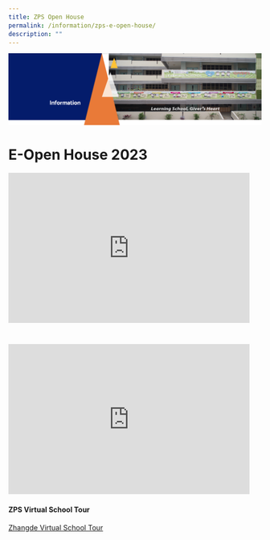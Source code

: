 ```yaml
---
title: ZPS Open House
permalink: /information/zps-e-open-house/
description: ""
---
```

<img src="/images/Information.png">

# E-Open House 2023

<iframe allowfullscreen="true" height="299" width="480" frameborder="0" src="https://docs.google.com/presentation/d/e/2PACX-1vSeaZ7_SqFwsc3KguRJFYSzIxOH23XBc4uDXbOPSO2cu649hCG3VoUj4bFGjKeo3rOWRZ_N9z8t4B9D/embed?start=true&amp;loop=true&amp;delayms=3000"></iframe>

# 
<iframe src="https://docs.google.com/presentation/d/e/2PACX-1vRcAAEvxIidYkrIGJEQjtR6JnKqzYkP75a5zTtoTnJI2KN-O7lf492lu0NCp5FlwiOE6sXDgkGZOMLC/embed?start=true&amp;loop=true&amp;delayms=3000" frameborder="0" width="480" height="299" allowfullscreen="true"></iframe>

<h4><strong>ZPS Virtual School Tour</strong></h4>

[Zhangde Virtual School Tour](https://4d.silversea-media.com/zps360/)